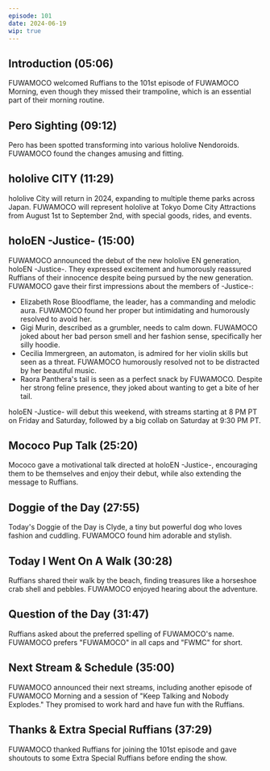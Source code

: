 ```yaml
---
episode: 101
date: 2024-06-19
wip: true
---
```


## Introduction (05:06)

FUWAMOCO welcomed Ruffians to the 101st episode of FUWAMOCO Morning, even though they missed their trampoline, which is an essential part of their morning routine.

## Pero Sighting (09:12)

Pero has been spotted transforming into various hololive Nendoroids. FUWAMOCO found the changes amusing and fitting.

## hololive CITY (11:29)

hololive City will return in 2024, expanding to multiple theme parks across Japan. FUWAMOCO will represent hololive at Tokyo Dome City Attractions from August 1st to September 2nd, with special goods, rides, and events.

## holoEN -Justice- (15:00)

FUWAMOCO announced the debut of the new hololive EN generation, holoEN -Justice-. They expressed excitement and humorously reassured Ruffians of their innocence despite being pursued by the new generation. FUWAMOCO gave their first impressions about the members of -Justice-:

- Elizabeth Rose Bloodflame, the leader, has a commanding and melodic aura. FUWAMOCO found her proper but intimidating and humorously resolved to avoid her.
- Gigi Murin, described as a grumbler, needs to calm down. FUWAMOCO joked about her bad person smell and her fashion sense, specifically her silly hoodie.
- Cecilia Immergreen, an automaton, is admired for her violin skills but seen as a threat. FUWAMOCO humorously resolved not to be distracted by her beautiful music.
- Raora Panthera's tail is seen as a perfect snack by FUWAMOCO. Despite her strong feline presence, they joked about wanting to get a bite of her tail.

holoEN -Justice- will debut this weekend, with streams starting at 8 PM PT on Friday and Saturday, followed by a big collab on Saturday at 9:30 PM PT.

## Mococo Pup Talk (25:20)

Mococo gave a motivational talk directed at holoEN -Justice-, encouraging them to be themselves and enjoy their debut, while also extending the message to Ruffians.

## Doggie of the Day (27:55)

Today's Doggie of the Day is Clyde, a tiny but powerful dog who loves fashion and cuddling. FUWAMOCO found him adorable and stylish.

## Today I Went On A Walk (30:28)

Ruffians shared their walk by the beach, finding treasures like a horseshoe crab shell and pebbles. FUWAMOCO enjoyed hearing about the adventure.

## Question of the Day (31:47)

Ruffians asked about the preferred spelling of FUWAMOCO's name. FUWAMOCO prefers "FUWAMOCO" in all caps and "FWMC" for short.

## Next Stream & Schedule (35:00)

FUWAMOCO announced their next streams, including another episode of FUWAMOCO Morning and a session of "Keep Talking and Nobody Explodes." They promised to work hard and have fun with the Ruffians.

## Thanks & Extra Special Ruffians (37:29)

FUWAMOCO thanked Ruffians for joining the 101st episode and gave shoutouts to some Extra Special Ruffians before ending the show.
